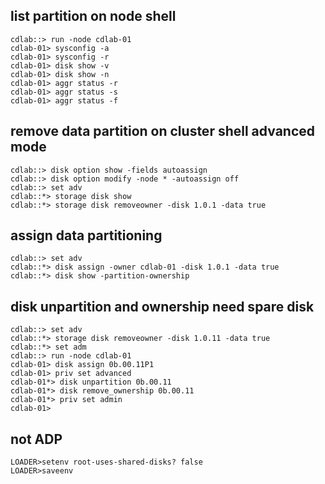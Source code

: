 ## list partition on node shell
```
cdlab::> run -node cdlab-01
cdlab-01> sysconfig -a
cdlab-01> sysconfig -r
cdlab-01> disk show -v
cdlab-01> disk show -n
cdlab-01> aggr status -r
cdlab-01> aggr status -s
cdlab-01> aggr status -f
```
## remove data partition on cluster shell advanced mode
```
cdlab::> disk option show -fields autoassign
cdlab::> disk option modify -node * -autoassign off
cdlab::> set adv
cdlab::*> storage disk show
cdlab::*> storage disk removeowner -disk 1.0.1 -data true
```
## assign data partitioning 
```
cdlab::> set adv
cdlab::*> disk assign -owner cdlab-01 -disk 1.0.1 -data true
cdlab::*> disk show -partition-ownership
```
## disk unpartition and ownership need spare disk
```
cdlab::> set adv
cdlab::*> storage disk removeowner -disk 1.0.11 -data true
cdlab::*> set adm
cdlab::> run -node cdlab-01
cdlab-01> disk assign 0b.00.11P1
cdlab-01> priv set advanced
cdlab-01*> disk unpartition 0b.00.11
cdlab-01*> disk remove_ownership 0b.00.11
cdlab-01*> priv set admin
cdlab-01> 
```
## not ADP
```
LOADER>setenv root-uses-shared-disks? false
LOADER>saveenv
```